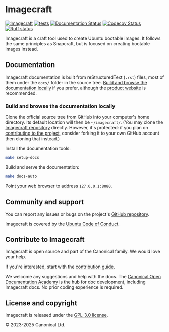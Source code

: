 # Imagecraft

[![Imagecraft][imagecraft-badge]][imagecraft-site]
[![tests][qa-badge]][qa-status]
[![Documentation Status][rtd-badge]][rtd-latest]
[![Codecov Status][codecov-badge]][codecov-status]
[![Ruff status][ruff-badge]][ruff-site]

Imagecraft is a craft tool used to create Ubuntu bootable images. It
follows the same principles as Snapcraft, but is focused on creating
bootable images instead.

## Documentation

Imagecraft documentation is built from reStructuredText (`.rst`) files,
most of them under the `docs/` folder in the source tree. [Build and
browse the documentation
locally](#build-and-browse-the-documentation-locally) if you prefer,
although the [product
website](https://canonical-imagecraft.readthedocs-hosted.com) is
recommended.

### Build and browse the documentation locally

Clone the official source tree from GitHub into your computer\'s home
directory. Its default location will then be `~/imagecraft/`. (You may
clone the [Imagecraft
repository](https://github.com/canonical/imagecraft) directly. However,
it\'s protected: if you plan on [contributing to the
project](#project-and-community), consider forking it to your own GitHub
account then cloning that instead.)

Install the documentation tools:

```bash
make setup-docs
```

Build and serve the documentation:

```bash
make docs-auto
```

Point your web browser to address `127.0.0.1:8080`.

## Community and support

You can report any issues or bugs on the project's [GitHub
repository](https://github.com/canonical/imagecraft/issues).

Imagecraft is covered by the [Ubuntu Code of
Conduct](https://ubuntu.com/community/ethos/code-of-conduct).

## Contribute to Imagecraft

Imagecraft is open source and part of the Canonical family. We would love your help.

If you're interested, start with the [contribution guide](HACKING.md).

We welcome any suggestions and help with the docs. The [Canonical Open Documentation
Academy](https://github.com/canonical/open-documentation-academy) is the hub for doc
development, including Imagecraft docs. No prior coding experience is required.

## License and copyright

Imagecraft is released under the [GPL-3.0 license](LICENSE).

© 2023-2025 Canonical Ltd.

[imagecraft-badge]: https://snapcraft.io/imagecraft/badge.svg
[imagecraft-site]: https://snapcraft.io/imagecraft
[rtd-badge]: https://readthedocs.com/projects/canonical-imagecraft/badge/?version=latest
[rtd-latest]: https://canonical-imagecraft.readthedocs-hosted.com/latest/
[ruff-badge]: https://img.shields.io/endpoint?url=https://raw.githubusercontent.com/astral-sh/ruff/main/assets/badge/v2.json
[ruff-site]: https://github.com/astral-sh/ruff
[codecov-badge]: https://codecov.io/github/canonical/imagecraft/coverage.svg?branch=main
[codecov-status]: https://codecov.io/github/canonical/imagecraft?branch=main
[qa-badge]: https://github.com/canonical/imagecraft/actions/workflows/qa.yaml/badge.svg?branch=main&event=push
[qa-status]: https://github.com/canonical/imagecraft/actions/workflows/qa.yaml
